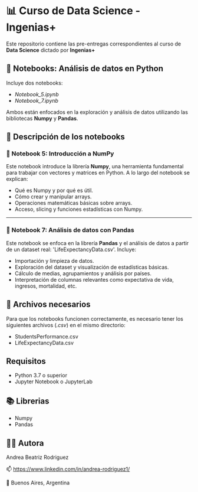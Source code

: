 # 📊 Curso de Data Science - Ingenias+
Este repositorio contiene las pre-entregas correspondientes al curso de **Data Science** dictado por **Ingenias+**
## 🧪 Notebooks: Análisis de datos en Python
Incluye dos notebooks:

- *Notebook_5.ipynb*
- *Notebook_7.ipynb*

Ambos están enfocados en la exploración y análisis de datos utilizando las bibliotecas **Numpy** y **Pandas**.
## 📘 Descripción de los notebooks

### 🔹 Notebook 5: Introducción a NumPy

Este notebook introduce la librería **Numpy**, una herramienta fundamental para trabajar con vectores y matrices en Python. A lo largo del notebook se explican:

- Qué es Numpy y por qué es útil.
- Cómo crear y manipular arrays.
- Operaciones matemáticas básicas sobre arrays.
- Acceso, slicing y funciones estadísticas con Numpy.

---

### 🔹 Notebook 7: Análisis de datos con Pandas

Este notebook se enfoca en la librería **Pandas** y el análisis de datos a partir de un dataset real: 'LifeExpectancyData.csv'. Incluye:

- Importación y limpieza de datos.
- Exploración del dataset y visualización de estadísticas básicas.
- Cálculo de medias, agrupamientos y análisis por países.
- Interpretación de columnas relevantes como expectativa de vida, ingresos, mortalidad, etc.

##  📁 Archivos necesarios
Para que los notebooks funcionen correctamente, es necesario tener los siguientes archivos (*.csv*) en el mismo directorio:
- StudentsPerformance.csv
- LifeExpectancyData.csv
## Requisitos
- Python 3.7 o superior
- Jupyter Notebook o JupyterLab
## 📚 Librerias
  - Numpy
  - Pandas
## 👩‍💻 Autora
Andrea Beatriz Rodriguez

📫 https://www.linkedin.com/in/andrea-rodriguez1/

📍 Buenos Aires, Argentina
